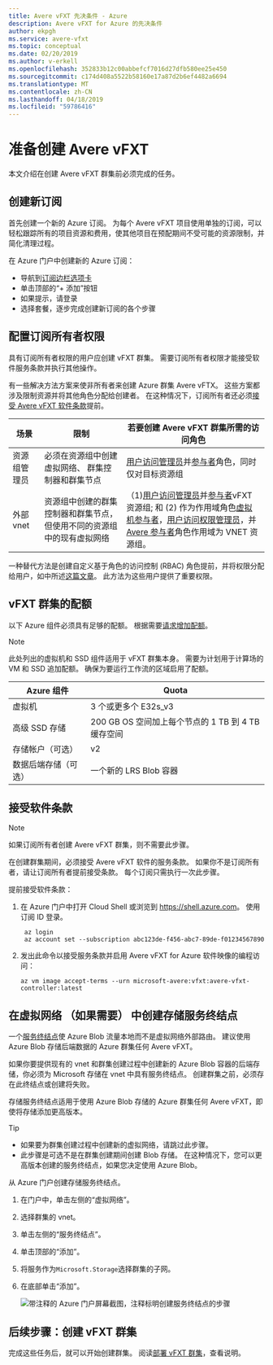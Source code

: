 ```yaml
---
title: Avere vFXT 先决条件 - Azure
description: Avere vFXT for Azure 的先决条件
author: ekpgh
ms.service: avere-vfxt
ms.topic: conceptual
ms.date: 02/20/2019
ms.author: v-erkell
ms.openlocfilehash: 352833b12c00abbefcf7016d27dfb580ee25e450
ms.sourcegitcommit: c174d408a5522b58160e17a87d2b6ef4482a6694
ms.translationtype: MT
ms.contentlocale: zh-CN
ms.lasthandoff: 04/18/2019
ms.locfileid: "59786416"
---
```

# <a name="prepare-to-create-the-avere-vfxt"></a>准备创建 Avere vFXT

本文介绍在创建 Avere vFXT 群集前必须完成的任务。

## <a name="create-a-new-subscription"></a>创建新订阅

首先创建一个新的 Azure 订阅。 为每个 Avere vFXT 项目使用单独的订阅，可以轻松跟踪所有的项目资源和费用，使其他项目在预配期间不受可能的资源限制，并简化清理过程。  

在 Azure 门户中创建新的 Azure 订阅：

* 导航到[订阅边栏选项卡](https://ms.portal.azure.com/#blade/Microsoft_Azure_Billing/SubscriptionsBlade)
* 单击顶部的“+ 添加”按钮
* 如果提示，请登录
* 选择套餐，逐步完成创建新订阅的各个步骤

## <a name="configure-subscription-owner-permissions"></a>配置订阅所有者权限

具有订阅所有者权限的用户应创建 vFXT 群集。 需要订阅所有者权限才能接受软件服务条款并执行其他操作。 

有一些解决方法方案来使非所有者来创建 Azure 群集 Avere vFTX。 这些方案都涉及限制资源并将其他角色分配给创建者。 在这种情况下，订阅所有者还必须[接受 Avere vFXT 软件条款](#accept-software-terms)提前。 

| 场景 | 限制 | 若要创建 Avere vFXT 群集所需的访问角色 | 
|----------|--------|-------|
| 资源组管理员 | 必须在资源组中创建虚拟网络、 群集控制器和群集节点 | [用户访问管理员](../role-based-access-control/built-in-roles.md#user-access-administrator)并[参与者](../role-based-access-control/built-in-roles.md#contributor)角色，同时仅对目标资源组 | 
| 外部 vnet | 资源组中创建的群集控制器和群集节点，但使用不同的资源组中的现有虚拟网络 | （1)[用户访问管理员](../role-based-access-control/built-in-roles.md#user-access-administrator)并[参与者](../role-based-access-control/built-in-roles.md#contributor)vFXT 资源组; 和 (2) 作为作用域角色[虚拟机参与者](../role-based-access-control/built-in-roles.md#virtual-machine-contributor)，[用户访问权限管理员](../role-based-access-control/built-in-roles.md#user-access-administrator)，并[Avere 参与者](../role-based-access-control/built-in-roles.md#avere-contributor)角色作用域为 VNET 资源组。 |
 
一种替代方法是创建自定义基于角色的访问控制 (RBAC) 角色提前，并将权限分配给用户，如中所述[这篇文章](avere-vfxt-non-owner.md)。 此方法为这些用户提供了重要权限。 

## <a name="quota-for-the-vfxt-cluster"></a>vFXT 群集的配额

以下 Azure 组件必须具有足够的配额。 根据需要[请求增加配额](https://docs.microsoft.com/azure/azure-supportability/resource-manager-core-quotas-request)。

> [!NOTE]
> 此处列出的虚拟机和 SSD 组件适用于 vFXT 群集本身。 需要为计划用于计算场的 VM 和 SSD 追加配额。  确保为要运行工作流的区域启用了配额。

|Azure 组件|Quota|
|----------|-----------|
|虚拟机|3 个或更多个 E32s_v3|
|高级 SSD 存储|200 GB OS 空间加上每个节点的 1 TB 到 4 TB 缓存空间 |
|存储帐户（可选） |v2|
|数据后端存储（可选） |一个新的 LRS Blob 容器 |

## <a name="accept-software-terms"></a>接受软件条款

> [!NOTE] 
> 如果订阅所有者创建 Avere vFXT 群集，则不需要此步骤。

在创建群集期间，必须接受 Avere vFXT 软件的服务条款。 如果你不是订阅所有者，请让订阅所有者提前接受条款。 每个订阅只需执行一次此步骤。

提前接受软件条款： 

1. 在 Azure 门户中打开 Cloud Shell 或浏览到 <https://shell.azure.com>。 使用订阅 ID 登录。

   ```azurecli
    az login
    az account set --subscription abc123de-f456-abc7-89de-f01234567890
   ```

1. 发出此命令以接受服务条款并启用 Avere vFXT for Azure 软件映像的编程访问： 

   ```azurecli
   az vm image accept-terms --urn microsoft-avere:vfxt:avere-vfxt-controller:latest
   ```

## <a name="create-a-storage-service-endpoint-in-your-virtual-network-if-needed"></a>在虚拟网络 （如果需要） 中创建存储服务终结点

一个[服务终结点](../virtual-network/virtual-network-service-endpoints-overview.md)使 Azure Blob 流量本地而不是虚拟网络外部路由。 建议使用 Azure Blob 存储后端数据的 Azure 群集任何 Avere vFXT。 

如果你要提供现有的 vnet 和群集创建过程中创建新的 Azure Blob 容器的后端存储，你必须为 Microsoft 存储在 vnet 中具有服务终结点。 创建群集之前，必须存在此终结点或创建将失败。 

存储服务终结点适用于使用 Azure Blob 存储的 Azure 群集任何 Avere vFXT，即使将存储添加更高版本。 

> [!TIP] 
> * 如果要为群集创建过程中创建新的虚拟网络，请跳过此步骤。 
> * 此步骤是可选不是在群集创建期间创建 Blob 存储。 在这种情况下，您可以更高版本创建的服务终结点，如果您决定使用 Azure Blob。

从 Azure 门户创建存储服务终结点。 

1. 在门户中，单击左侧的“虚拟网络”。
1. 选择群集的 vnet。 
1. 单击左侧的“服务终结点”。
1. 单击顶部的“添加”。
1. 将服务作为``Microsoft.Storage``选择群集的子网。
1. 在底部单击“添加”。

   ![带注释的 Azure 门户屏幕截图，注释标明创建服务终结点的步骤](media/avere-vfxt-service-endpoint.png)


## <a name="next-step-create-the-vfxt-cluster"></a>后续步骤：创建 vFXT 群集

完成这些任务后，就可以开始创建群集。 阅读[部署 vFXT 群集](avere-vfxt-deploy.md)，查看说明。